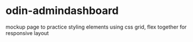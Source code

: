 # odin-admindashboard
mockup page to practice styling elements using css grid, flex together for responsive layout
